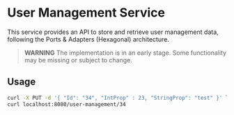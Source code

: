 # User Management Service

This service provides an API to store and retrieve user management data, following the Ports & Adapters (Hexagonal) architecture.

> **WARNING**
> The implementation is in an early stage. Some functionality may be missing or subject to change.

## Usage

```bash
curl -X PUT -d '{ "Id": "34", "IntProp" : 23, "StringProp": "test" }' localhost:8080/user-management
curl localhost:8080/user-management/34
```
